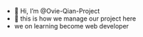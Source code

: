 - 👋 Hi, I’m @Ovie-Qian-Project
- 👀 this is how we manage our project here
- we on learning become web developer

<!---
Ovie-Qian-Project/Ovie-Qian-Project is a ✨ special ✨ repository because its `README.md` (this file) appears on your GitHub profile.
You can click the Preview link to take a look at your changes.
--->
